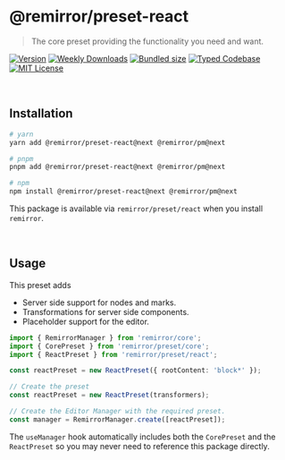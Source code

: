 # @remirror/preset-react

> The core preset providing the functionality you need and want.

[![Version][version]][npm] [![Weekly Downloads][downloads-badge]][npm] [![Bundled size][size-badge]][size] [![Typed Codebase][typescript]](#) [![MIT License][license]](#)

[version]: https://flat.badgen.net/npm/v/@remirror/preset-react/next
[npm]: https://npmjs.com/package/@remirror/preset-react/v/next
[license]: https://flat.badgen.net/badge/license/MIT/purple
[size]: https://bundlephobia.com/result?p=@remirror/preset-react@next
[size-badge]: https://flat.badgen.net/bundlephobia/minzip/@remirror/preset-react@next
[typescript]: https://flat.badgen.net/badge/icon/TypeScript?icon=typescript&label
[downloads-badge]: https://badgen.net/npm/dw/@remirror/preset-react/red?icon=npm

<br />

## Installation

```bash
# yarn
yarn add @remirror/preset-react@next @remirror/pm@next

# pnpm
pnpm add @remirror/preset-react@next @remirror/pm@next

# npm
npm install @remirror/preset-react@next @remirror/pm@next
```

This package is available via `remirror/preset/react` when you install `remirror`.

<br />

## Usage

This preset adds

- Server side support for nodes and marks.
- Transformations for server side components.
- Placeholder support for the editor.

```ts
import { RemirrorManager } from 'remirror/core';
import { CorePreset } from 'remirror/preset/core';
import { ReactPreset } from 'remirror/preset/react';

const reactPreset = new ReactPreset({ rootContent: 'block*' });

// Create the preset
const reactPreset = new ReactPreset(transformers);

// Create the Editor Manager with the required preset.
const manager = RemirrorManager.create([reactPreset]);
```

The `useManager` hook automatically includes both the `CorePreset` and the `ReactPreset` so you may never need to reference this package directly.
